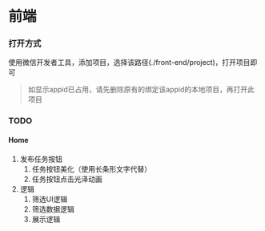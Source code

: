 # 前端

### 打开方式

使用微信开发者工具，添加项目，选择该路径(./front-end/project)，打开项目即可

> 如显示appid已占用，请先删除原有的绑定该appid的本地项目，再打开此项目

### TODO

#### Home

1. 发布任务按钮
   1. 任务按钮美化（使用长条形文字代替）
   2. 任务按钮点击光泽动画
2. 逻辑
   1. 筛选UI逻辑
   2. 筛选数据逻辑
   3. 展示逻辑

